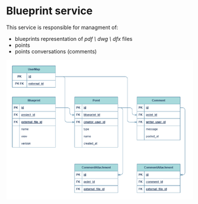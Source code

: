 # Blueprint service
This service is responsible for managment of:
- blueprints representation of *pdf \ dwg \ dfx* files
- points
- points conversations (comments)

![BlueprintDB ERD](docs/blueprint_erd.drawio.png)